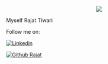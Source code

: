 <p align="center">
  <img src="https://github.com/rajattiwari111/Rajat-Tiwari/blob/master/hello.gif">
</p>


Myself Rajat Tiwari


Follow me on:


[![Linkedin](https://img.shields.io/badge/-LinkedIn-0073b1?style=social&logo=Linkedin&link=https://www.linkedin.com/in/-rajat-tiwari/)](https://www.linkedin.com/in/-rajat-tiwari/)


[![Github Rajat](https://img.shields.io/github/followers/rajattiwari111?label=follow&style=social)](https://github.com/rajattiwari111/)
